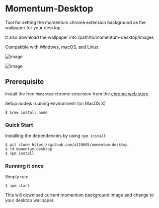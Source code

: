 # Momentum-Desktop
Tool for setting the momentum chrome extension background as the wallpaper for your desktop.

It also download the wallpaper into /path/to/momentum-desktop/images

Compatible with Windows, macOS, and Linux.

![image](https://github.com/a110605/momentum-desktop/blob/master/screenshot/2.png)

![image](https://github.com/a110605/momentum-desktop/blob/master/screenshot/1.png)

## Prerequisite
Install the free `Momentum` chrome extension from the [chrome web store](https://chrome.google.com/webstore/detail/momentum/laookkfknpbbblfpciffpaejjkokdgca?hl=en).

Setup nodejs ruuning environment (on MacOS X)
```
$ brew install node
```

### Quick Start
Installing the dependencies by using `npm install`
```
$ git clone https://github.com/a110605/momentum-desktop
$ cd momentum-desktop
$ npm install
```

### Running it once
Simply run:
```
$ npm start
```
This will download current momentum background image and change to your desktop wallpaper.

